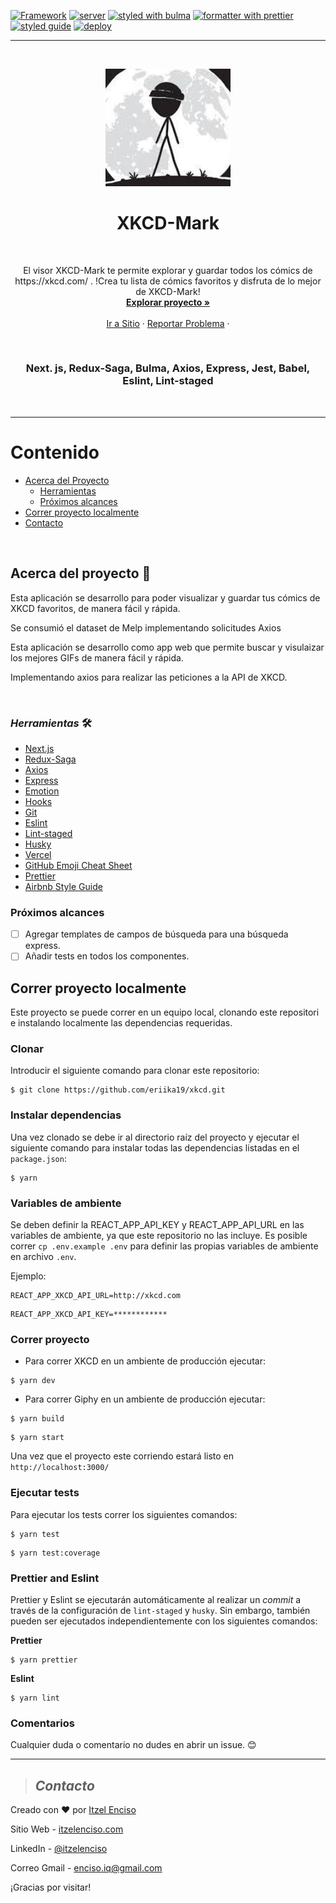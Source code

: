 [![Framework](https://img.shields.io/badge/Framework-React.js-important?style=plastic)](https://create-react-app.dev/docs)
[![server](https://img.shields.io/badge/server-express-yellow?style=plastic)](https://expressjs.com/)
[![styled with bulma](https://img.shields.io/badge/styled-Emotion-pink?style=plastic)](https://bulma.io/)
[![formatter with prettier](https://img.shields.io/badge/formatter-prettier-blueviolet?style=plastic)](https://github.com/prettier/prettier)
[![styled guide](https://img.shields.io/badge/style_guide-Airbnb-violet?style=plastic)](https://github.com/airbnb/javascript)
[![deploy](https://img.shields.io/:deploy-Vercel-blue.svg?style=plastic)](https://vercel.com/import?utm_medium=default-template&filter=next.js&utm_source=create-next-app&utm_campaign=create-next-app-readme)

---

<br />
<p align="center">
  <a href="https://xkcd-mark.vercel.app/">
    <img src="public/favicon.ico" alt="Logo" width="200">
  </a>
<br />
<h1 align="center">XKCD-Mark</h1>
<br />
  <p align="center">
El visor XKCD-Mark te permite explorar y guardar todos los cómics de https://xkcd.com/ . !Crea tu lista de cómics favoritos y disfruta de lo mejor de XKCD-Mark!   <br />
    <a href="https://github.com/eriika19/xkcd/tree/master/src"><strong>Explorar proyecto »</strong></a>
    <br />
    <br />
    <a href="https://gipphy.herokuapp.com">Ir a Sitio</a>
    ·
    <a href="https://github.com/eriika19/xkcd/issues">Reportar Problema</a>
    ·
  </p>
  <br />
</p>
 
 <h3 align="center"> Next. js, Redux-Saga, Bulma, Axios, Express, Jest, Babel, Eslint, Lint-staged</h3>
 
 <br />

---

# Contenido

- [Acerca del Proyecto](#acerca-del-proyecto)
  - [Herramientas](#_herramientas_)
  - [Próximos alcances](#próximos-alcances)
- [Correr proyecto localmente](#correr-proyecto-localmente)
- [Contacto](#contacto)

 <br />

## Acerca del proyecto 🚀

Esta aplicación se desarrollo para poder visualizar y guardar tus cómics de XKCD favoritos, de
manera fácil y rápida.

Se consumió el dataset de Melp implementando solicitudes Axios

Esta aplicación se desarrollo como app web que permite buscar y visulaizar los mejores GIFs de
manera fácil y rápida.

Implementando axios para realizar las peticiones a la API de XKCD.

 <br />

### _*Herramientas*_ 🛠️

- [Next.js](https://github.com/zeit/next.js/)
- [Redux-Saga](https://github.com/bmealhouse/next-redux-saga)
- [Axios](https://github.com/axios/axios)
- [Express](https://expressjs.com/)
- [Emotion](https://emotion.sh/)
- [Hooks](https://es.reactjs.org/docs/hooks-intro.html)
- [Git](https://git-scm.com/)
- [Eslint](https://eslint.org/)
- [Lint-staged](https://openbase.io/js/lint-staged)
- [Husky](https://github.com/typicode/husky)
- [Vercel](https://vercel.com)
- [GitHub Emoji Cheat Sheet](https://www.webpagefx.com/tools/emoji-cheat-sheet)
- [Prettier](https://github.com/prettier/prettier)
- [Airbnb Style Guide](https://github.com/airbnb/javascript)

### Próximos alcances

- [ ] Agregar templates de campos de búsqueda para una búsqueda express.
- [ ] Añadir tests en todos los componentes.

## Correr proyecto localmente

Este proyecto se puede correr en un equipo local, clonando este repositori e instalando localmente
las dependencias requeridas.

### Clonar

Introducir el siguiente comando para clonar este repositorio:

```
$ git clone https://github.com/eriika19/xkcd.git
```

### Instalar dependencias

Una vez clonado se debe ir al directorio raíz del proyecto y ejecutar el siguiente comando para
instalar todas las dependencias listadas en el `package.json`:

```
$ yarn
```

### Variables de ambiente

Se deben definir la REACT_APP_API_KEY y REACT_APP_API_URL en las variables de ambiente, ya que este
repositorio no las incluye. Es posible correr `cp .env.example .env` para definir las propias
variables de ambiente en archivo `.env`.

Ejemplo:

```shell
REACT_APP_XKCD_API_URL=http://xkcd.com
```

```shell
REACT_APP_XKCD_API_KEY=************
```

### Correr proyecto

- Para correr XKCD en un ambiente de producción ejecutar:

```
$ yarn dev
```

- Para correr Giphy en un ambiente de producción ejecutar:

```
$ yarn build
```

```
$ yarn start
```

Una vez que el proyecto este corriendo estará listo en `http://localhost:3000/`

### Ejecutar tests

Para ejecutar los tests correr los siguientes comandos:

```
$ yarn test
```

```
$ yarn test:coverage
```

### Prettier and Eslint

Prettier y Eslint se ejecutarán automáticamente al realizar un _commit_ a través de la configuración
de `lint-staged` y `husky`. Sin embargo, también pueden ser ejecutados independientemente con los
siguientes comandos:

**Prettier**

```
$ yarn prettier
```

**Eslint**

```
$ yarn lint
```

### Comentarios

Cualquier duda o comentario no dudes en abrir un issue. 😊

---

> ## _Contacto_

Creado con ❤️ por [Itzel Enciso](https://github.com/eriika19)

Sitio Web - [itzelenciso.com](https://itzelenciso.com/)

LinkedIn - [@itzelenciso](https://www.linkedin.com/in/itzelenciso/)

Correo Gmail -
[enciso.iq@gmail.com](<mailto:enciso.iq@gmail.com?subject=Reclutamiento&body=¡Buen día! el motivo de contacto es:>)

¡Gracias por visitar!
